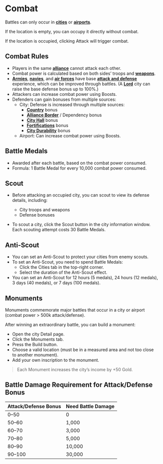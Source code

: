# Combat

Battles can only occur in **[cities](../cities/overview.md)** or **[airports](../cities/airports.md)**.

If the location is empty, you can occupy it directly without combat.

If the location is occupied, clicking Attack will trigger combat.

## Combat Rules
- Players in the same **[alliance](../alliances/overview.md)** cannot attack each other.
- Combat power is calculated based on both sides’ troops and **[weapons](../weapons/overview.md)**.
- **[Armies](../units/armies.md)**, **[navies](../units/navies.md)**, and **[air forces](../units/airforces.md)** have base **[attack and defense](../wars/combat.md#battle-damage-requirement-for-attackdefense-bonus)** experience, which can be improved through battles. (A **[Lord](../general/playerlevel.md#lord)** city can raise the base defense bonus up to 100%.)
- Attackers can increase combat power using Boosts.
- Defenders can gain bonuses from multiple sources:
	- City: Defense is increased through multiple sources:
		- **[Country](../wars/country.md)** bonus
		- **[Alliance Border](../alliances/territory.md)** / Dependency bonus
		- **[City Hall](../cities/infrastructure.md#city-hall)** bonus
		- **[Fortifications](../cities/infrastructure.md#fortifications)** bonus
		- **[City Durability](../cities/durability.md)** bonus
	- Airport: Can increase combat power using Boosts.

## Battle Medals
- Awarded after each battle, based on the combat power consumed.
- Formula: 1 Battle Medal for every 10,000 combat power consumed.

## Scout
- Before attacking an occupied city, you can scout to view its defense details, including:
	- City troops and weapons
	- Defense bonuses

- To scout a city, click the Scout button in the city information window. Each scouting attempt costs 30 Battle Medals.

## Anti-Scout
- You can set an Anti-Scout to protect your cities from enemy scouts.
- To set an Anti-Scout, you need to spend Battle Medals:
	- Click the Cities tab in the top-right corner.
	- Select the duration of the Anti-Scout effect.
- You can set an Anti-Scout for 12 hours (5 medals), 24 hours (12 medals), 3 days (40 medals), or 7 days (100 medals).

## Monuments
Monuments commemorate major battles that occur in a city or airport (combat power > 500k attack/defense).

After winning an extraordinary battle, you can build a monument:

- Open the city Detail page.
- Click the Monuments tab.
- Press the Build button.
- Choose a valid location (must be in a measured area and not too close to another monument).
- Add your own inscription to the monument.

> Each Monument increases the city’s income by +50 Gold.

## Battle Damage Requirement for Attack/Defense Bonus

| Attack/Defense Bonus | Need Battle Damage |
|-----------------------|--------------------|
| 0–50                 | 0                  |
| 50–60                | 1,000              |
| 60–70                | 3,000              |
| 70–80                | 5,000              |
| 80–90                | 10,000             |
| 90–100               | 30,000             |
